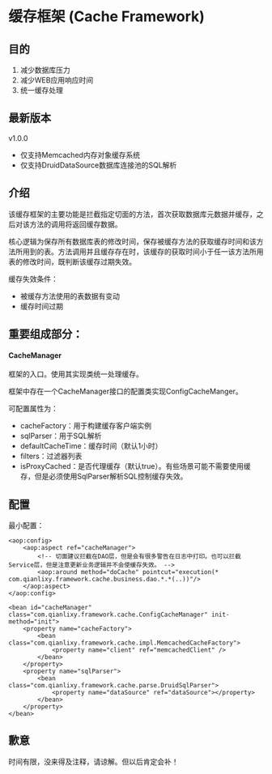 # 缓存框架 (Cache Framework)
## 目的
1. 减少数据库压力
2. 减少WEB应用响应时间
3. 统一缓存处理

## 最新版本

v1.0.0

* 仅支持Memcached内存对象缓存系统
* 仅支持DruidDataSource数据库连接池的SQL解析

## 介绍
该缓存框架的主要功能是拦截指定切面的方法，首次获取数据库元数据并缓存，之后对该方法的调用将返回缓存数据。

核心逻辑为保存所有数据库表的修改时间，保存被缓存方法的获取缓存时间和该方法所用到的表。方法调用并且缓存存在时，该缓存的获取时间小于任一该方法所用表的修改时间，既判断该缓存过期失效。

缓存失效条件：

* 被缓存方法使用的表数据有变动
* 缓存时间过期

## 重要组成部分：
#### CacheManager

框架的入口。使用其实现类统一处理缓存。

框架中存在一个CacheManager接口的配置类实现ConfigCacheManger。

可配置属性为：

* cacheFactory：用于构建缓存客户端实例
* sqlParser：用于SQL解析
* defaultCacheTime：缓存时间（默认1小时）
* filters：过滤器列表
* isProxyCached：是否代理缓存（默认true）。有些场景可能不需要使用缓存，但是必须使用SqlParser解析SQL控制缓存失效。

## 配置

最小配置：

	<aop:config>
		<aop:aspect ref="cacheManager">
			<!-- 切面建议拦截在DAO层，但是会有很多警告在日志中打印。也可以拦截Service层，但是注意更新业务逻辑并不会使缓存失效。 -->
			<aop:around method="doCache" pointcut="execution(* com.qianlixy.framework.cache.business.dao.*.*(..))"/>
		</aop:aspect>
	</aop:config>
	
	<bean id="cacheManager" class="com.qianlixy.framework.cache.ConfigCacheManager" init-method="init">
		<property name="cacheFactory">
			<bean class="com.qianlixy.framework.cache.impl.MemcachedCacheFactory">
				<property name="client" ref="memcachedClient" />
			</bean>
		</property>
		<property name="sqlParser">
			<bean class="com.qianlixy.framework.cache.parse.DruidSqlParser">
				<property name="dataSource" ref="dataSource"></property>
			</bean>
		</property>
	</bean>
	
## 歉意
时间有限，没来得及注释，请谅解。但以后肯定会补！